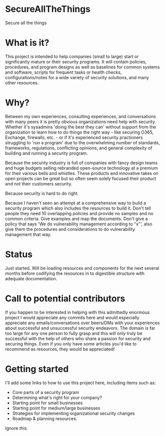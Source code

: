 # SecureAllTheThings
Secure all the things

# What is it?

This project is intended to help companies (small to  large) start or significantly mature or their security programs. It will contain policies, procedures, and program designs as well as baselines for common systems and software, scripts for frequent tasks or health checks, configurations/notes for a wide variety of security solutions, and many other resources. 

# Why?

Between my own experiences, consulting experiences, and conversations with many peers it is pretty obvious organizations need help with security. Whether it's sysadmins 'doing the best they can' without support from the organization to learn how to do things the right way - like securing O365, Exchange, firewalls, etc. - or if it's experienced security practioners struggling to 'run a program' due to the overwhelming number of standards, frameworks, regulations, conflicting opinions, and general complexity of building and running a security program.

Because the security industry is full of companies with fancy design teams and huge budgets selling rebranded open-source technology at a premium for their various bells and whistles. These products and innovative takes on open projects can be great but so often seem solely focused their product and not their customers security.

Because security is hard to do right.

Because I haven't seen an attempt at a comprehensive way to build a security program which also includes the resources to build it. Don't tell people they need 10 overlapping policies and provide no samples and no common criteria. Give examples and map the documents. Don't give a policy that says 'We do vulnerability management according to "x"', also give them the procedures and considerations to do vulnerability management that way.

# Status
Just started. Will be loading resources and components for the next several months before codifying the resources in to digestible structure with adequate documentation. 

# Call to potential contributors
If you happen to be interested in helping with this admittedly enormous project I would appreciate any commits here and would especially appreciate any emails/conversations over beers/DMs with your experiences about successful and unsuccessful security endeavors. The domain is far too large for any one person to fully grasp and this will only truly be successful with the help of others who share a passion for security and securing things. Even if you only have some articles you'd like to recommend as resources, they would be appreciated!

# Getting started
I'll add some links to how to use this project here, including items such as:
* Core parts of a security program
* Determining what's right for your company?
* Starting point for small businesses
* Starting point for medium/large businesses
* Strategies for implementing organizational security changes
* Roadmap & planning resources.

Ignore this.
